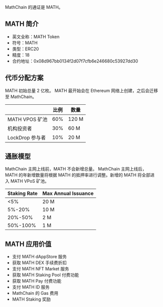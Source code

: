 MathChain 的通证是 MATH。

## MATH 简介

- 英文全称：MATH Token
- 符号：MATH
- 类型：ERC20
- 精度：18
- 合约地址：0x08d967bb0134f2d07f7cfb6e246680c53927dd30

## 代币分配方案

MATH 初始总量 2 亿枚。 MATH 最开始会在 Ethereum 网络上创建，之后会迁移至 MathChain。

|                | 比例 | 数量 |
|----------------|------|------|
| MATH VPOS 矿池 | 60%  | 120 M |
| 机构投资者     | 30%  | 60 M  |
| LockDrop 参与者 | 10%  | 20 M  |

## 通胀模型

MathChain 主网上线前，MATH 不会新增总量。 MathChain 主网上线后， MATH 的年新增数量将根据 MATH 的抵押率进行调整。新增的 MATH 将全部进入 MATH VPoS 矿池。

| Staking Rate | Max Annual Issuance |
|--------------|---------------------|
| <5%          | 20 M                 |
| 5%-20%       | 10 M                 |
| 20%-50%      | 2 M                  |
| 50%-100%     | 1 M                  |

## MATH 应用价值

- 支付 MATH dAppStore 服务
- 获取 MATH DEX 手续费折扣
- 支付 MATH NFT Market 服务
- 获取 MATH Staking Pool 付费功能
- 获取 MATH Pay 付费功能
- 支付 MATH ID 服务
- MathChain 的 Gas 费用
- MATH Staking 奖励

